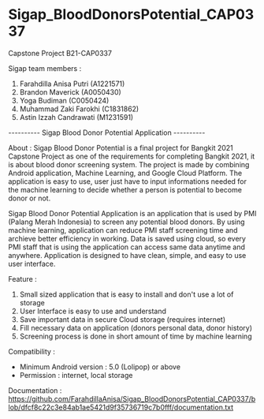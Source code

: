 # Sigap_BloodDonorsPotential_CAP0337
Capstone Project B21-CAP0337

Sigap team members : 
1. Farahdilla Anisa Putri (A1221571)
2. Brandon Maverick (A0050430)
3. Yoga Budiman (C0050424)
4. Muhammad Zaki Farokhi (C1831862) 
5. Astin Izzah Candrawati (M1231591)

---------- Sigap Blood Donor Potential Application ----------

About : 
Sigap Blood Donor Potential is a final project for Bangkit 2021 Capstone Project as one of the requirements for completing Bangkit 2021, it is about blood donor screening system. The project is made by combining Android application, Machine Learning, and Google Cloud Platform. The application is easy to use, user just have to input informations needed for the machine learning to decide whether a person is potential to become donor or not.

Sigap Blood Donor Potential Application is an application that is used by PMI (Palang Merah Indonesia) to screen any potential blood donors. By using machine learning, application can reduce PMI staff screening time and archieve better efficiency in working. Data is saved using cloud, so every PMI staff that is using the application can access same data anytime and anywhere. Application is designed to have clean, simple, and easy to use user interface.

Feature : 
1. Small sized application that is easy to install and don't use a lot of storage
2. User Interface is easy to use and understand
3. Save important data in secure Cloud storage (requires internet)
4. Fill necessary data on application (donors personal data, donor history)
5. Screening process is done in short amount of time by machine learning

Compatibility : 
- Minimum Android version : 5.0 (Lolipop) or above
- Permission : internet, local storage

Documentation : 
https://github.com/FarahdillaAnisa/Sigap_BloodDonorsPotential_CAP0337/blob/dfcf8c22c3e84ab1ae5421d9f35736719c7b0fff/documentation.txt
